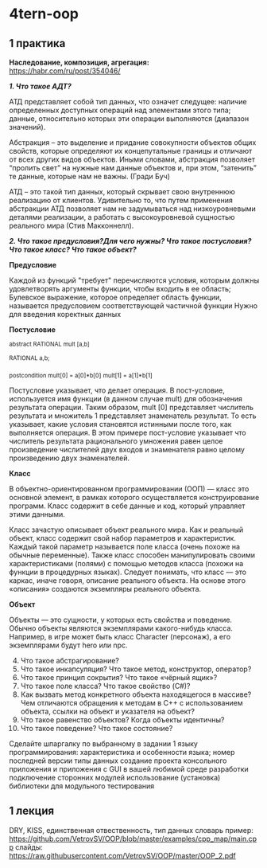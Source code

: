 # 4tern-oop
## 1 практика
**Наследование, композиция, агрегация:**
  https://habr.com/ru/post/354046/
  
***1. Что такое АДТ?***
  
  АТД представляет собой тип данных, что означет следущее:
    наличие определенных доступных операций над элементами этого типа;
    данные, относительно которых эти операции выполняются (диапазон значений).
    
  
  Абстракция – это выделение и придание совокупности объектов общих свойств, которые определяют их концепутальные границы и отличают от всех других видов объектов. Иными словами, абстракция позволяет “пролить свет” на нужные нам данные объектов и, при этом, “затенить” те данные, которые нам не важны. (Гради Буч)
    
  
  АТД – это такой тип данных, который скрывает свою внутреннюю реализацию от клиентов. Удивительно то, что путем применения абстракции АТД позволяет нам не задумываться над низкоуровневыми деталями реализации, а работать с высокоуровневой сущностью реального мира (Стив Макконнелл).
    
***2. Что такое предусловия?Для чего нужны? Что такое постусловия? Что такое класс? Что такое объект?***
    
  **Предусловие** 
      
   Каждой из функций "требует" перечисляются условия, которым должны удовлетворять аргументы функции, чтобы входить в ее область; 
        Булевское выражение, которое определяет область функции, называется предусловием соответствующей частичной функции
        Нужно для введения коректных данных
        
  **Постусловие** 
    
  <sub>abstract RATIONAL mult [a,b]</sub>
  
  <sub>RATIONAL a,b;</sub>
  
  <sub>postcondition mult[0] = a[0]*b[0]</sub>
                 <sub>mult[1] = a[1]*b[1]</sub>
                    
   Постусловие указывает, что делает операция. В пост-условие, используется имя функции (в данном случае mult) для обозначения результата операции. Таким образом, mult [0] представляет числитель результата и множитель 1 представляет знаменатель результат. То есть указывает, какие условия становятся истинными после того, как выполняется операция. В этом примере пост-условие указывает что числитель результата рационального умножения равен целое произведение числителей двух входов и знаменателя равно целому произведению двух знаменателей.
      
  **Класс**
  
  В объектно-ориентированном программировании (ООП) — класс это основной элемент, в рамках которого осуществляется конструирование программ. Класс содержит в себе данные и код, который управляет этими данными.

   Класс зачастую описывает объект реального мира. Как и реальный объект, класс содержит свой набор параметров и характеристик. Каждый такой параметр называется поле класса (очень похоже на обычные переменные). Также класс способен манипулировать своими характеристиками (полями) с помощью методов класса (похожи на функции в процедурных языках).
      Следует понимать, что класс — это каркас, иначе говоря, описание реального объекта. На основе этого «описания» создаются экземпляры реального объекта. 

  **Объект**
     
   Объекты — это сущности, у которых есть свойства и поведение. Обычно объекты являются экземплярами какого-нибудь класса. Например, в игре может быть класс Character (персонаж), а его экземплярами будут hero или npc.

4. Что такое абстрагирование?
5. Что такое инкапсуляция? Что такое метод, конструктор, оператор?
6. Что такое принцип сокрытия? Что такое «чёрный ящик»?
7. Что такое поле класса? Что такое свойство (C#)?
8. Как вызвать метод конкретного объекта находящегося в массиве? Чем отличаются обращения к методам в С++ с использованием объекта, ссылки на объект и указателя на объект?
9. Что такое равенство объектов? Когда объекты идентичны?
10. Что такое поведение? Что такое состояние?

Сделайте шпаргалку по выбранному в задании 1 языку программирования:
  характеристика и особенности языка; номер последней версии
  типы данных
  создание проекта консольного приложения и приложения с GUI в вашей любимой среде разработки
  подключение сторонних модулей
  использование (установка) библиотеки для модульного тестирования
  
## 1 лекция
  DRY, KISS, единственная отвественность,
  тип данных словарь
    пример: https://github.com/VetrovSV/OOP/blob/master/examples/cpp_map/main.cpp
    слайды: https://raw.githubusercontent.com/VetrovSV/OOP/master/OOP_2.pdf
